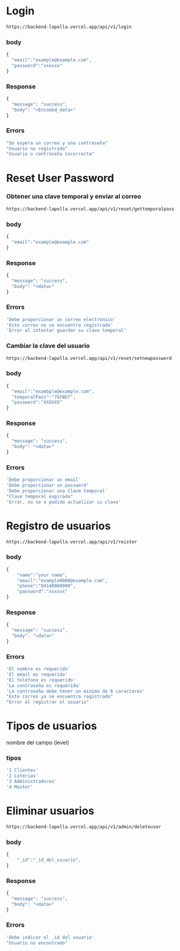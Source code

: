 # Login
```bash
https://backend-lapolla.vercel.app/api/v1/login
```
### body
```js
{
  "email":"example@example.com",
  "password":"xxxxxx"
}
```
### Response
```js
{
  "message": "success",
  "body": "<Encoded_data>"
}
```

### Errors
```js
"Se espera un correo y una contraseña"
"Usuario no registrado" 
"Usuario o contraseña incorrecta"
```

# Reset User Password

### Obtener una clave temporal y enviar al correo
```bash
https://backend-lapolla.vercel.app/api/v1/reset/gettemporalpass
```
### body
```js
{
  "email":"example@example.com"
}
```
### Response
```js
{
  "message": "success",
  "body": "<data>"
}
```

### Errors
```js
'Debe proporcionar un correo electronico'
'Este correo no se encuentra registrado'
'Error al intentar guardar su clave temporal'
```

### Cambiar la clave del usuario
```bash
https://backend-lapolla.vercel.app/api/v1/reset/setnewpassword
```
### body
```js
{
  "email":"exambple@example.com",
  "temporalPass":"7GFBD7",
  "password":"XXXXXX"
}
```
### Response
```js
{
  "message": "success",
  "body": "<data>"
}
```

### Errors
```js
'Debe proporcionar un email'
'Debe proporcionar un password'
'Debe proporcionar una Clave temporal'
"Clave temporal expirada"
'Error, no se a podido actualizar su clave'
```

# Registro de usuarios
```bash
https://backend-lapolla.vercel.app/api/v1/reister
```
### body
```js
{
    "name":"your name",
    "email":"example0000@example.com",
    "phone":"04140000000",
    "password":"xxxxxx"
}
```
### Response
```js
{
  "message": "success",
  "body": "<data>"
}
```
### Errors
```js
'El nombre es requerido'
'El email es requerido'
'El telefono es requerido'
'La contraseña es requerida'
'La contraseña debe tener un minimo de 6 caracteres'
"Este correo ya se encuentra registrado"
"Error al registrar el usuario"
```
# Tipos de usuarios
nombre del campo (level)
### tipos
```js
'1 Clientes'
'2 Loterias'
'3 Administradores'
'4 Master'
```
# Eliminar usuarios
```bash
https://backend-lapolla.vercel.app/api/v1/admin/deleteuser
```
### body
```js
{
    "_id":"_id_del_usuario",
}
```
### Response
```js
{
  "message": "success",
  "body": "<data>"
}
```
### Errors
```js
'Debe indicar el _id del usuario'
"Usuario no encontrado"
```

